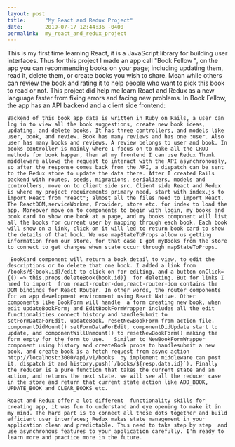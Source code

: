 ```yaml
---
layout: post
title:      "My React and Redux Project"
date:       2019-07-17 12:44:36 -0400
permalink:  my_react_and_redux_project
---
```


   This is my first time learning React, it is a JavaScript library for building user interfaces. Thus for this project I made an app call "Book Fellow ", on the app you can recommending books on your page; including updating them, read it, delete them, or create books you wish to share. Mean while others can review the book and rating it to help people who want to pick this book to read or not. This project did help me learn React and Redux as a new language faster from fixing errors and facing new problems. In Book Fellow, the app has an API backend and a client side frontend:
	  
	Backend of this book app data is written in Ruby on Rails, a user can log in to view all the book suggestions, create new book ideas, updating, and delete books. It has three controllers, and models like user, book, and review. Book has many reviews and has one :user. Also user has many books and reviews. A review belongs to user and book. In books controller is mainly where I focus on to make all the CRUD methods for book happen, then at my frontend I can use Redux Thunk middleware allows the request to interact with the API asynchronously, so after the response comes back from the API, a dispatch can be sent to the Redux store to update the data there. After I created Rails backend with routes, seeds, migrations, serializers, models and controllers, move on to client side src. Client side React and Redux is where my project requirements primary need, start with index.js to import React from "react"; almost all the files need to import React. The ReactDOM,serviceWorker, Provider, store etc. for index to load the app. Moreover move on to components to begin with login, my books and book card to show one book at a page, and my books component will list all the books for current user by mapping through each book. Each book will show on a link, click on it will led to return book card to show the details of that book. We use mapStateToProps allow us getting information from our store, for that case I got myBooks from the store to connect to get changes when state occur through mapStateToProps. 
	 
	 BookCard component will return a book detail to view, to edit the descriptions or to delete that one book. I added a link from /books/${book.id}/edit to click on for editing, and a button onClick={() => this.props.deleteBook(book.id)}  for deleting. But for links I need to import  from react-router-dom,react-router-dom contains the DOM bindings for React Router. In other words, the router components for an app development environment using React Native. Other components like BookForm will handle  a form creating new book, when edit updateBookForm; and EditBookFormWrapper includes all the edit functionalities connect history and handleSubmit to setFormDataForEdit, updateBook, resetNewBookForm from action file. componentDidMount() setFormDataForEdit, componentDidUpdate start to update, and componentWillUnmount() to resetNewBookForm() making the form empty for the form to use.   Similar to NewBookFormWrapper component using history and createBook props to handlesubmit a new book, and create book is a fetch request from async action http://localhost:3000/api/v1/books  by implement middleware can post it, dispatch it and history.push(`/books/${resp.data.id}`). Finally the reducer is a pure function that takes the current state and an action, and returns the next state. we will see all the reducer case in the store and return that current state action like ADD_BOOK, UPDATE_BOOK and CLEAR_BOOKS etc.
  
	React and Redux offer a lot different  functionality skills for creating app, it was fun to understand and eye opening to make it in my mind. The hard part is to connect all those dots together and build efficient user interfaces; Redux makes state management in your application clean and predictable. Thus need to take step by step  and use asynchronous features to your application carefully. I'm ready to learn more and practice more in the future. 



